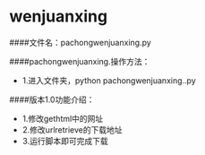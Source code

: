 # wenjuanxing

####文件名：pachongwenjuanxing.py

####pachongwenjuanxing.操作方法：
* 1.进入文件夹，python pachongwenjuanxing..py

####版本1.0功能介绍：
* 1.修改gethtml中的网址
* 2.修改urlretrieve的下载地址
* 3.运行脚本即可完成下载

